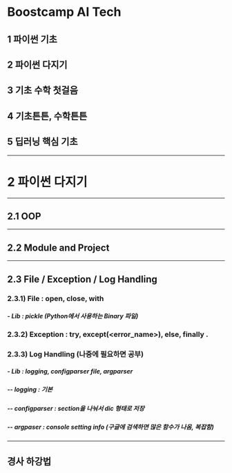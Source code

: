 # Boostcamp AI Tech
## 1 파이썬 기초
## 2 파이썬 다지기
## 3 기초 수학 첫걸음
## 4 기초튼튼, 수학튼튼
## 5 딥러닝 핵심 기초
----------
# 2 파이썬 다지기
----------
## 2.1 OOP
-----
## 2.2 Module and Project
-----
## 2.3 File / Exception / Log Handling
### 2.3.1) File : open, close, with
#####      - Lib  : pickle (Python에서 사용하는 Binary 파일)  
  
  
### 2.3.2) Exception : try, except(<error_name>), else, finally  .
  
  
### 2.3.3) Log Handling (나중에 필요하면 공부)
#####      - Lib : logging, configparser file, argparser
#####      -- logging : 기본
#####      -- configparser : section을 나눠서 dic 형태로 저장
#####      -- argpaser : console setting info (구글에 검색하면 많은 함수가 나옴, 복잡함)
-----
## 경사 하강법

